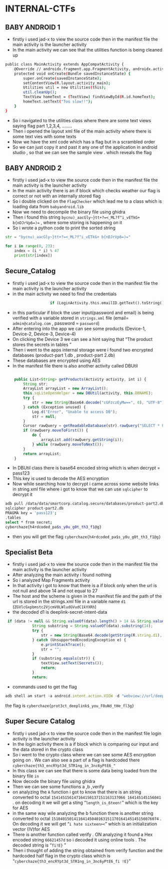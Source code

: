 # INTERNAL-CTFs


## BABY ANDROID 1

- firstly i used jad-x to view the source code then in the manifest file the main activity is the launcher activity
- In the main activity we can see that the utilities function is being cleaned up

```bash
public class MainActivity extends AppCompatActivity {
    @Override // androidx.fragment.app.FragmentActivity, androidx.activity.ComponentActivity, androidx.core.app.ComponentActivity, android.app.Activity
    protected void onCreate(Bundle savedInstanceState) {
        super.onCreate(savedInstanceState);
        setContentView(R.layout.activity_main);
        Utilities util = new Utilities(this);
        util.cleanUp();
        TextView homeText = (TextView) findViewById(R.id.homeText);
        homeText.setText("Too slow!!");
    }
}
```

- So i navigated to the utilities class where there are some text views saying flag part 1,2,3,4, ……..
- Then i opened the layout xml file of the main activity where there is some text vies with some texts
- Now we have the xml code which has a flag but in a scrambled order
- So we can just copy it and past it any one of the application in android studio , so that we can see the sample view . which reveals the flag

## BABY ANDROID 2

- firstly i used jad-x to view the source code then in the manifest file the main activity is the launcher activity
- In the main activity there is an if block which checks weather our flag is correct or not with an internally stored flag
- So i double clicked on the `FlagChecker` which lead me to a class which is loading data from `babyandroid.lib`
- Now we need to decompile the binary file using ghidra
- Then i found this string `bycnu)_aacGly~}tt+?=<_ML?f^i_vETkG+ b{nDJrVp6=)=` , where some storing is happening on it
- So i wrote a python code to print the sorted string

```python
str = "bycnu)_aacGly~}tt+?=<_ML?f^i_vETkG+ b{nDJrVp6=)="

for i in range(0, 23):
    index = (i * i) % 47
    print(str[index])

```

## Secure_Catalog

- firstly i used jad-x to view the source code then in the manifest file the main activity is the launcher activity
- in the main activity we need to find the credentials

```python
                    if (LoginActivity.this.emailID.getText().toString().equals(LoginActivity.this.getString(R.string.emailID)) && LoginActivity.this.password.getText().toString().equals(LoginActivity.this.getString(R.string.password))) {
```

- in this particular if block the user input(password and email) is being verified with a variable stored in `strings.xml` file (email= `admin@catalog.com`   , password = `password`)
- After entering into the app we can see some products (Device-1, Device-2, Device-3, Device-4)
- On clicking the Device 3 we can see a hint saying that “The product stores the secrets in tables ”
- Then i went to the apps internal storage were i found two encrypted databases (product-part 1.db , product-part 2.db)
- These databases are encrypted using AES
- In the manifest file there is also another activity called DBUtil

```jsx

    public List<String> getProducts(Activity activity, int i) {
        String str;
        ArrayList arrayList = new ArrayList();
        this.sqLiteOpenHelper = new DBUtil(activity, this.DBNAME);
        try {
            str = new String(Base64.decode("cGFzczEyMw==", 0), "UTF-8");
        } catch (Exception unused) {
            Log.d("Error", "Unable to access DB");
            str = null;
        }
        Cursor rawQuery = getReadableDatabase(str).rawQuery("SELECT * FROM machines", (String[]) null);
        if (rawQuery.moveToFirst()) {
            do {
                arrayList.add(rawQuery.getString(i));
            } while (rawQuery.moveToNext());
        }
        return arrayList;
    }
```

- In DBUtil class there is base64 encoded string which is when decrypt = pass123
- This key is used to decode the AES encryption
- Now while searching how to decrypt i came across some website links in string.xml file where i got to know that we can use `sqlcipher` to decrypt it

```bash
adb pull /data/data/smartcorp.catalog.secure/databases/product-part2.db
sqlcipher product-part2.db
PRAGMA key = 'pass123';
.tables
select * from secret;
cyberchaze{h4rdcoded_pa$s_y0u_g0t_th3_f1@g}
```

- then you will get the flag `cyberchaze{h4rdcoded_pa$s_y0u_g0t_th3_f1@g}`

## Specialist Beta

- firstly i used jad-x to view the source code then in the manifest file the main activity is the launcher activity
- After analyzing the main activity i found nothing
- So i analyzed Map Fragments activity
- In that activity i got to know that there is a if block only when the url is not null and above 14 and not equal to 27
- The host and the scheme is given in the manifest file and the path of the url is stored in the strings.xml file in a variable name `d1` (`ZGVlcGxpbmstc2VjcmV0LWludGVudC1kYXRh`)
- the decoded d1 is deeplink-secret-intent-data

```jsx
 if (data != null && String.valueOf(data).length() > 14 && String.valueOf(data).length() != 27) {
            String substring = String.valueOf(data).substring(14);
            try {
                str = new String(Base64.decode(getString(R.string.d1), 0), "UTF-8");
            } catch (UnsupportedEncodingException e) {
                e.printStackTrace();
                str = "";
            }
            if (substring.equals(str)) {
                textView.setText(Secrets());
                return;
            }
            return;
```

- commands used to get the flag

```jsx
adb shell am start -a android.intent.action.VIEW -d "webview://url/deeplink-secret-intent-data"
```

the flag is `cyberchaze{prot3ct_deeplink$_you_F0uNd_tHe_fl3g}`

## Super Secure Catalog

- firstly i used jad-x to view the source code then in the manifest file login activity is the launcher activity
- In the login activity there is a if block which is comparing our input and the data stored in the crypto class
- So i went to the crypto class where we can see some AES encryption going on . We can also see a part of a flag is hardcoded there  
`cyberchaze{th3_encRYpt3d_STR1ng_in_3nc6yPtE6_"`
- In this class we can see that there is some data being loaded from the binary file `in`
- Now decode the binary file using ghidra
- Then we can see some functions a ,b ,verify
- on analyzing the `A` function i got to know that there is an string converted to octal `154145156147164150137151163137066 164145145156041` . on decoding it we will get a sting “`length_is_6teen!`” which is the key for AES
- in the same way wile analyzing the b function there is another string converted to octal  `151040150141164145040163151170164145145156076074` . On decoding it we will get “`i hate sixteen><`” which is an initialization vector (IV)for AES
- There is another function called verify . ON analyzing it found a Hex encoded string `66621457d` so i decoded it using online tools . The decoded string is “`fi!E}` ”
- Then i thought of adding the string obtained from verify function and the hardcoded half flag in the crypto class which is “`cyberchaze{th3_encRYpt3d_STR1ng_in_3nc6yPtE6_fi !E}`”
